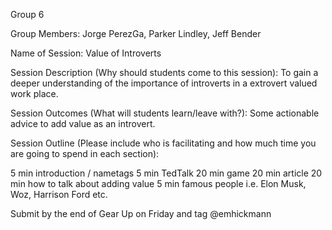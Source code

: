 Group 6

Group Members: Jorge PerezGa, Parker Lindley, Jeff Bender

Name of Session: Value of Introverts

Session Description (Why should students come to this session): To gain a deeper understanding of the importance of introverts
in a extrovert valued work place.

Session Outcomes (What will students learn/leave with?): Some actionable advice to add value as an introvert.

Session Outline (Please include who is facilitating and how much time you are going to spend in each section):

5 min introduction / nametags
5 min TedTalk
20 min game
20 min article
20 min how to talk about adding value
5 min famous people i.e. Elon Musk, Woz, Harrison Ford etc.

Submit by the end of Gear Up on Friday and tag @emhickmann
